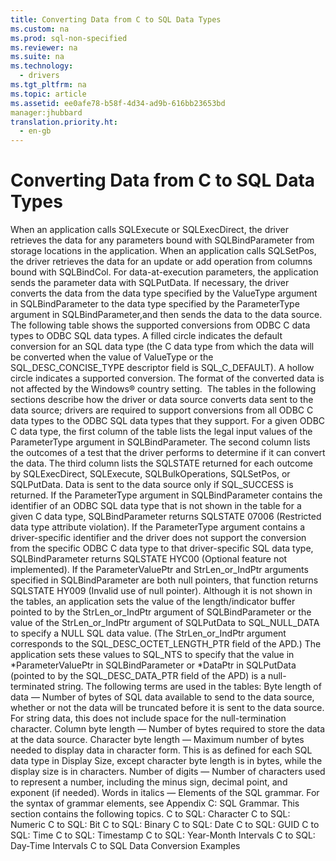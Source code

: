 ```yaml
---
title: Converting Data from C to SQL Data Types
ms.custom: na
ms.prod: sql-non-specified
ms.reviewer: na
ms.suite: na
ms.technology: 
  - drivers
ms.tgt_pltfrm: na
ms.topic: article
ms.assetid: ee0afe78-b58f-4d34-ad9b-616bb23653bd
manager:jhubbard
translation.priority.ht: 
  - en-gb
---
```

# Converting Data from C to SQL Data Types
<?xml version="1.0" encoding="utf-8"?>
<developerReferenceWithoutSyntaxDocument xmlns="http://ddue.schemas.microsoft.com/authoring/2003/5" xmlns:xlink="http://www.w3.org/1999/xlink" xmlns:xsi="http://www.w3.org/2001/XMLSchema-instance" xsi:schemaLocation="http://ddue.schemas.microsoft.com/authoring/2003/5 http://dduestorage.blob.core.windows.net/ddueschema/developer.xsd">
  <introduction>
    <para>When an application calls <legacyBold>SQLExecute</legacyBold> or <legacyBold>SQLExecDirect</legacyBold>, the driver retrieves the data for any parameters bound with <legacyBold>SQLBindParameter</legacyBold> from storage locations in the application. When an application calls <legacyBold>SQLSetPos</legacyBold>, the driver retrieves the data for an update or add operation from columns bound with <legacyBold>SQLBindCol</legacyBold>. For data-at-execution parameters, the application sends the parameter data with <legacyBold>SQLPutData</legacyBold>. If necessary, the driver converts the data from the data type specified by the <legacyItalic>ValueType</legacyItalic> argument in <legacyBold>SQLBindParameter</legacyBold> to the data type specified by the <legacyItalic>ParameterType</legacyItalic> argument in <legacyBold>SQLBindParameter</legacyBold>,and then sends the data to the data source.</para>
    <para>The following table shows the supported conversions from ODBC C data types to ODBC SQL data types. A filled circle indicates the default conversion for an SQL data type (the C data type from which the data will be converted when the value of <legacyItalic>ValueType</legacyItalic> or the SQL_DESC_CONCISE_TYPE descriptor field is SQL_C_DEFAULT). A hollow circle indicates a supported conversion.</para>
    <para>The format of the converted data is not affected by the Windows® country setting.</para>
    <mediaLink>
      <image xlink:href="9b2cdbae-5a9d-44cf-881f-8cbd8932c131" />
    </mediaLink>
    <para>The tables in the following sections describe how the driver or data source converts data sent to the data source; drivers are required to support conversions from all ODBC C data types to the ODBC SQL data types that they support. For a given ODBC C data type, the first column of the table lists the legal input values of the <legacyItalic>ParameterType</legacyItalic> argument in <legacyBold>SQLBindParameter</legacyBold>. The second column lists the outcomes of a test that the driver performs to determine if it can convert the data. The third column lists the SQLSTATE returned for each outcome by <legacyBold>SQLExecDirect</legacyBold>, <legacyBold>SQLExecute</legacyBold>, <legacyBold>SQLBulkOperations</legacyBold>, <legacyBold>SQLSetPos</legacyBold>, or <legacyBold>SQLPutData</legacyBold>. Data is sent to the data source only if SQL_SUCCESS is returned.</para>
    <para>If the <legacyItalic>ParameterType</legacyItalic> argument in <legacyBold>SQLBindParameter</legacyBold> contains the identifier of an ODBC SQL data type that is not shown in the table for a given C data type, <legacyBold>SQLBindParameter</legacyBold> returns SQLSTATE 07006 (Restricted data type attribute violation). If the <legacyItalic>ParameterType</legacyItalic> argument contains a driver-specific identifier and the driver does not support the conversion from the specific ODBC C data type to that driver-specific SQL data type, <legacyBold>SQLBindParameter</legacyBold> returns SQLSTATE HYC00 (Optional feature not implemented).</para>
    <para>If the <legacyItalic>ParameterValuePtr</legacyItalic> and <legacyItalic>StrLen_or_IndPtr</legacyItalic> arguments specified in <legacyBold>SQLBindParameter</legacyBold> are both null pointers, that function returns SQLSTATE HY009 (Invalid use of null pointer). Although it is not shown in the tables, an application sets the value of the length/indicator buffer pointed to by the <legacyItalic>StrLen_or_IndPtr</legacyItalic> argument of <legacyBold>SQLBindParameter</legacyBold> or the value of the <legacyItalic>StrLen_or_IndPtr</legacyItalic> argument of <legacyBold>SQLPutData</legacyBold> to SQL_NULL_DATA to specify a NULL SQL data value. (The <legacyItalic>StrLen_or_IndPtr</legacyItalic> argument corresponds to the SQL_DESC_OCTET_LENGTH_PTR field of the APD.) The application sets these values to SQL_NTS to specify that the value in *<legacyItalic>ParameterValuePtr</legacyItalic> in <legacyBold>SQLBindParameter</legacyBold> or *<legacyItalic>DataPtr</legacyItalic> in <legacyBold>SQLPutData</legacyBold> (pointed to by the SQL_DESC_DATA_PTR field of the APD) is a null-terminated string.</para>
    <para>The following terms are used in the tables:  </para>
    <list class="bullet">
      <listItem>
        <para>
          <legacyBold>Byte length of data</legacyBold> — Number of bytes of SQL data available to send to the data source, whether or not the data will be truncated before it is sent to the data source. For string data, this does not include space for the null-termination character.</para>
      </listItem>
      <listItem>
        <para>
          <legacyBold>Column byte length</legacyBold> — Number of bytes required to store the data at the data source.</para>
      </listItem>
      <listItem>
        <para>
          <legacyBold>Character byte length</legacyBold> — Maximum number of bytes needed to display data in character form. This is as defined for each SQL data type in <legacyLink xlink:href="9f7f766f-2492-463c-aab7-f2476e222042">Display Size</legacyLink>, except character byte length is in bytes, while the display size is in characters.</para>
      </listItem>
      <listItem>
        <para>
          <legacyBold>Number of digits</legacyBold> — Number of characters used to represent a number, including the minus sign, decimal point, and exponent (if needed).</para>
      </listItem>
      <listItem>
        <para>
          <legacyBold>Words in </legacyBold>
          <legacyBold>
            <legacyItalic>italics</legacyItalic>
          </legacyBold> — Elements of the SQL grammar. For the syntax of grammar elements, see <legacyLink xlink:href="0ee36f09-59e7-4b94-88ca-7ebc0952a3be">Appendix C: SQL Grammar</legacyLink>.</para>
      </listItem>
    </list>
    <para>This section contains the following topics.  </para>
    <list class="bullet">
      <listItem>
        <para>
          <legacyLink xlink:href="be66188a-ebdb-4c9e-af72-c379886766fa">C to SQL: Character</legacyLink>           </para>
      </listItem>
      <listItem>
        <para>
          <legacyLink xlink:href="af4095ff-06c3-4b04-83bf-19f9ee098dc2">C to SQL: Numeric</legacyLink>           </para>
      </listItem>
      <listItem>
        <para>
          <legacyLink xlink:href="267c9fa9-599e-4ee6-b51b-0cae43f09183">C to SQL: Bit</legacyLink>           </para>
      </listItem>
      <listItem>
        <para>
          <legacyLink xlink:href="3e9083f3-357b-41aa-833c-2c8aac2226cd">C to SQL: Binary</legacyLink>           </para>
      </listItem>
      <listItem>
        <para>
          <legacyLink xlink:href="bea087d3-911f-418b-b483-d2b5b334da19">C to SQL: Date</legacyLink>           </para>
      </listItem>
      <listItem>
        <para>
          <legacyLink xlink:href="9168b0b6-a828-4fef-b8cd-bdf439776f23">C to SQL: GUID</legacyLink>           </para>
      </listItem>
      <listItem>
        <para>
          <legacyLink xlink:href="a8da43c9-d9a5-45e5-bd9a-1dd633db2ee0">C to SQL: Time</legacyLink>           </para>
      </listItem>
      <listItem>
        <para>
          <legacyLink xlink:href="0e08bfff-68f9-4648-9558-09b57fea08ad">C to SQL: Timestamp</legacyLink>           </para>
      </listItem>
      <listItem>
        <para>
          <legacyLink xlink:href="a0eb7b55-9db0-4375-9210-bddec4593880">C to SQL: Year-Month Intervals</legacyLink>           </para>
      </listItem>
      <listItem>
        <para>
          <legacyLink xlink:href="f9ee1ddb-dec7-4f78-b6e2-5ba34e7d6f59">C to SQL: Day-Time Intervals</legacyLink>           </para>
      </listItem>
      <listItem>
        <para>
          <legacyLink xlink:href="9f390afc-d8b8-4286-b559-98b3b8781f3d">C to SQL Data Conversion Examples</legacyLink>           </para>
      </listItem>
    </list>
  </introduction>
  <relatedTopics />
</developerReferenceWithoutSyntaxDocument>